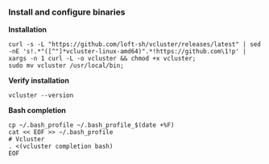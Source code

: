 ### Install and configure binaries

**Installation**
```
curl -s -L "https://github.com/loft-sh/vcluster/releases/latest" | sed -nE 's!.*"([^"]*vcluster-linux-amd64)".*!https://github.com\1!p' | xargs -n 1 curl -L -o vcluster && chmod +x vcluster;
sudo mv vcluster /usr/local/bin;
```

**Verify installation**
```
vcluster --version
```

**Bash completion**
```
cp ~/.bash_profile ~/.bash_profile_$(date +%F)
cat << EOF >> ~/.bash_profile
# Vcluster
. <(vcluster completion bash)
EOF
```